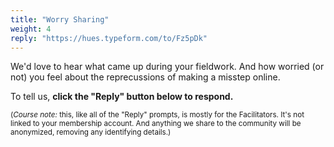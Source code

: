```yaml
---
title: "Worry Sharing"
weight: 4
reply: "https://hues.typeform.com/to/Fz5pDk"
---
```


We'd love to hear what came up during your fieldwork. And how worried (or not) you feel about the reprecussions of making a misstep online.

To tell us, **click the "Reply" button below to respond.**

<small>(_Course note:_ this, like all of the "Reply" prompts, is mostly for the Facilitators. It's not linked to your membership account. And anything we share to the community will be anonymized, removing any identifying details.)</small>
